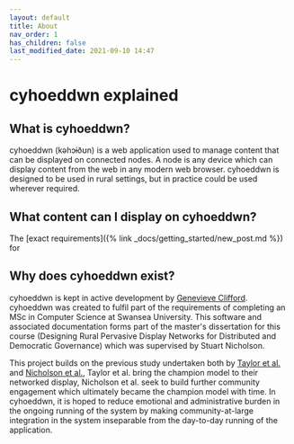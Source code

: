 ```yaml
---
layout: default
title: About
nav_order: 1
has_children: false
last_modified_date: 2021-09-10 14:47
---
```


# cyhoeddwn explained

## What is cyhoeddwn?
cyhoeddwn (kəhɔɨðʊn) is a web application used to manage content that can be displayed on connected nodes. A node is any device which can display content from the web in any modern web browser. cyhoeddwn is designed to be used in rural settings, but in practice could be used wherever required.

## What content can I display on cyhoeddwn?
The [exact requirements]({% link _docs/getting_started/new_post.md %}) for 

## Why does cyhoeddwn exist?
cyhoeddwn is kept in active development by [Genevieve Clifford](https://dev.becquerel.me). cyhoeddwn was created to fulfil part of the requirements of completing an MSc in Computer Science at Swansea University. This software and associated documentation forms part of the master's dissertation for this course (Designing Rural Pervasive Display Networks for Distributed and Democratic Governance) which was supervised by Stuart Nicholson.

This project builds on the previous study undertaken both by [Taylor et al.](http://www.nick-taylor.co.uk/research/wray/) and [Nicholson et al.](https://researchportal.northumbria.ac.uk/en/publications/showboater-insight-into-sustainable-rural-community-display-netwo), Taylor et al. bring the champion model to their networked display, Nicholson et al. seek to build further community engagement which ultimately became the champion model with time. In cyhoeddwn, it is hoped to reduce emotional and administrative burden in the ongoing running of the system by making community-at-large integration in the system inseparable from the day-to-day running of the application.